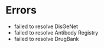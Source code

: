 # Errors

- failed to resolve DisGeNet
- failed to resolve Antibody Registry
- failed to resolve DrugBank